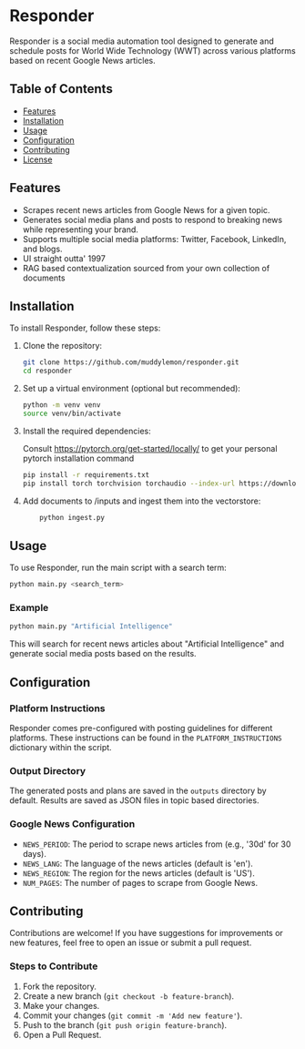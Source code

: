 # Responder

Responder is a social media automation tool designed to generate and schedule posts for World Wide Technology (WWT) across various platforms based on recent Google News articles. 

## Table of Contents

- [Features](#features)
- [Installation](#installation)
- [Usage](#usage)
- [Configuration](#configuration)
- [Contributing](#contributing)
- [License](#license)

## Features

- Scrapes recent news articles from Google News for a given topic.
- Generates social media plans and posts to respond to breaking news while representing your brand.
- Supports multiple social media platforms: Twitter, Facebook, LinkedIn, and blogs.
- UI straight outta' 1997
- RAG based contextualization sourced from your own collection of documents

## Installation

To install Responder, follow these steps:

1. Clone the repository:

    ```sh
    git clone https://github.com/muddylemon/responder.git
    cd responder
    ```

2. Set up a virtual environment (optional but recommended):

    ```sh
    python -m venv venv
    source venv/bin/activate
    ```

3. Install the required dependencies:

    Consult https://pytorch.org/get-started/locally/ to get your personal pytorch installation command

    ```sh
    pip install -r requirements.txt
    pip install torch torchvision torchaudio --index-url https://download.pytorch.org/whl/cu121   
    ```

4. Add documents to /inputs and ingest them into the vectorstore:

    ```sh
        python ingest.py
    ```
    

## Usage

To use Responder, run the main script with a search term:

```sh
python main.py <search_term>
```

### Example

```sh
python main.py "Artificial Intelligence"
```

This will search for recent news articles about "Artificial Intelligence" and generate social media posts based on the results.

## Configuration

### Platform Instructions

Responder comes pre-configured with posting guidelines for different platforms. These instructions can be found in the `PLATFORM_INSTRUCTIONS` dictionary within the script. 

### Output Directory

The generated posts and plans are saved in the `outputs` directory by default. Results are saved as JSON files in topic based directories.

### Google News Configuration

- `NEWS_PERIOD`: The period to scrape news articles from (e.g., '30d' for 30 days).
- `NEWS_LANG`: The language of the news articles (default is 'en').
- `NEWS_REGION`: The region for the news articles (default is 'US').
- `NUM_PAGES`: The number of pages to scrape from Google News.

## Contributing

Contributions are welcome! If you have suggestions for improvements or new features, feel free to open an issue or submit a pull request.

### Steps to Contribute

1. Fork the repository.
2. Create a new branch (`git checkout -b feature-branch`).
3. Make your changes.
4. Commit your changes (`git commit -m 'Add new feature'`).
5. Push to the branch (`git push origin feature-branch`).
6. Open a Pull Request.

